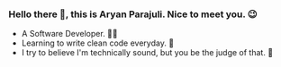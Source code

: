 ### Hello there 👋, this is Aryan Parajuli. Nice to meet you. 😉
- A Software Developer. 👨‍💻
- Learning to write clean code everyday. 🧢
- I try to believe I'm technically sound, but you be the judge of that. 🤭

<!--
**parajuliaryan/parajuliaryan** is a ✨ _special_ ✨ repository because its `README.md` (this file) appears on your GitHub profile.

Here are some ideas to get you started:

- 🔭 I’m currently working on ...
- 🌱 I’m currently learning ...
- 👯 I’m looking to collaborate on ...
- 🤔 I’m looking for help with ...
- 💬 Ask me about ...
- 📫 How to reach me: ...
- 😄 Pronouns: ...
- ⚡ Fun fact: ...
-->
